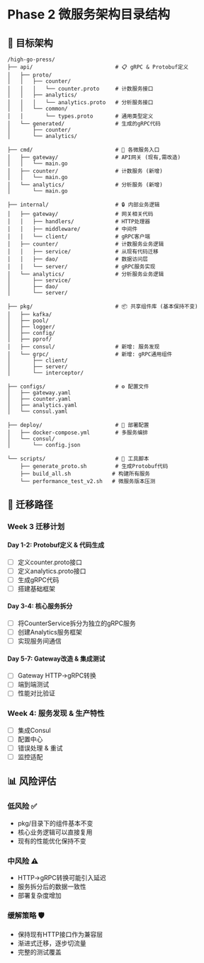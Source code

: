 # Phase 2 微服务架构目录结构

## 🎯 目标架构
```
/high-go-press/
├── api/                          # 📋 gRPC & Protobuf定义
│   ├── proto/
│   │   ├── counter/
│   │   │   └── counter.proto     # 计数服务接口
│   │   ├── analytics/
│   │   │   └── analytics.proto   # 分析服务接口
│   │   └── common/
│   │       └── types.proto       # 通用类型定义
│   └── generated/                # 生成的gRPC代码
│       ├── counter/
│       └── analytics/

├── cmd/                          # 🚀 各微服务入口
│   ├── gateway/                  # API网关 (现有,需改造)
│   │   └── main.go
│   ├── counter/                  # 计数服务 (新增)
│   │   └── main.go
│   └── analytics/                # 分析服务 (新增)
│       └── main.go

├── internal/                     # 🔒 内部业务逻辑
│   ├── gateway/                  # 网关相关代码
│   │   ├── handlers/             # HTTP处理器
│   │   ├── middleware/           # 中间件
│   │   └── client/               # gRPC客户端
│   ├── counter/                  # 计数服务业务逻辑
│   │   ├── service/              # 从现有代码迁移
│   │   ├── dao/                  # 数据访问层
│   │   └── server/               # gRPC服务实现
│   └── analytics/                # 分析服务业务逻辑
│       ├── service/
│       ├── dao/
│       └── server/

├── pkg/                          # 📦 共享组件库 (基本保持不变)
│   ├── kafka/
│   ├── pool/
│   ├── logger/
│   ├── config/
│   ├── pprof/
│   ├── consul/                   # 新增: 服务发现
│   └── grpc/                     # 新增: gRPC通用组件
│       ├── client/
│       ├── server/
│       └── interceptor/

├── configs/                      # ⚙️ 配置文件
│   ├── gateway.yaml
│   ├── counter.yaml
│   ├── analytics.yaml
│   └── consul.yaml

├── deploy/                       # 🐳 部署配置
│   ├── docker-compose.yml        # 多服务编排
│   └── consul/
│       └── config.json

└── scripts/                      # 🔧 工具脚本
    ├── generate_proto.sh         # 生成Protobuf代码
    ├── build_all.sh             # 构建所有服务
    └── performance_test_v2.sh   # 微服务版本压测
```

## 🔄 迁移路径

### Week 3 迁移计划

#### Day 1-2: Protobuf定义 & 代码生成
- [ ] 定义counter.proto接口
- [ ] 定义analytics.proto接口
- [ ] 生成gRPC代码
- [ ] 搭建基础框架

#### Day 3-4: 核心服务拆分
- [ ] 将CounterService拆分为独立的gRPC服务
- [ ] 创建Analytics服务框架
- [ ] 实现服务间通信

#### Day 5-7: Gateway改造 & 集成测试
- [ ] Gateway HTTP→gRPC转换
- [ ] 端到端测试
- [ ] 性能对比验证

### Week 4: 服务发现 & 生产特性
- [ ] 集成Consul
- [ ] 配置中心
- [ ] 错误处理 & 重试
- [ ] 监控适配

## 📊 风险评估

### 低风险 ✅
- pkg/目录下的组件基本不变
- 核心业务逻辑可以直接复用
- 现有的性能优化保持不变

### 中风险 ⚠️
- HTTP→gRPC转换可能引入延迟
- 服务拆分后的数据一致性
- 部署复杂度增加

### 缓解策略 🛡️
- 保持现有HTTP接口作为兼容层
- 渐进式迁移，逐步切流量
- 完整的测试覆盖 